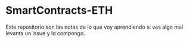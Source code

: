 # SmartContracts-ETH

Este repositorio son las notas de lo que voy aprendiendo si ves algo mal levanta un issue y lo compongo.
